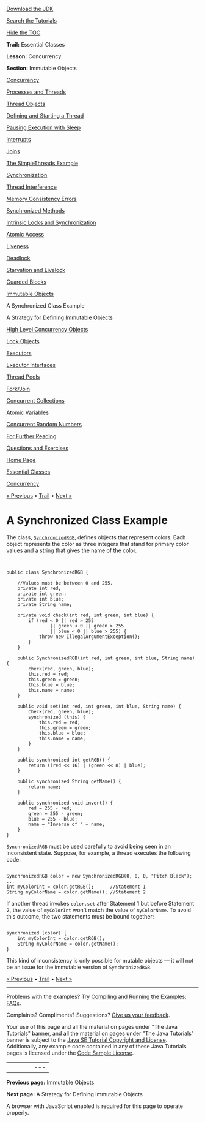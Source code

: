 [Download
the JDK](http://java.sun.com/javase/6/download.jsp)
  
[Search the
Tutorials](../../search.html)
  
[Hide the TOC](javascript:toggleLeft())

**Trail:** Essential Classes
  
**Lesson:** Concurrency
  
**Section:** Immutable Objects

[Concurrency](index.html)

[Processes and Threads](procthread.html)

[Thread Objects](threads.html)

[Defining and Starting a Thread](runthread.html)

[Pausing Execution with Sleep](sleep.html)

[Interrupts](interrupt.html)

[Joins](join.html)

[The SimpleThreads Example](simple.html)

[Synchronization](sync.html)

[Thread Interference](interfere.html)

[Memory Consistency Errors](memconsist.html)

[Synchronized Methods](syncmeth.html)

[Intrinsic Locks and Synchronization](locksync.html)

[Atomic Access](atomic.html)

[Liveness](liveness.html)

[Deadlock](deadlock.html)

[Starvation and Livelock](starvelive.html)

[Guarded Blocks](guardmeth.html)

[Immutable Objects](immutable.html)

A Synchronized Class Example

[A Strategy for Defining Immutable Objects](imstrat.html)

[High Level Concurrency Objects](highlevel.html)

[Lock Objects](newlocks.html)

[Executors](executors.html)

[Executor Interfaces](exinter.html)

[Thread Pools](pools.html)

[Fork/Join](forkjoin.html)

[Concurrent Collections](collections.html)

[Atomic Variables](atomicvars.html)

[Concurrent Random Numbers](threadlocalrandom.html)

[For Further Reading](further.html)

[Questions and Exercises](QandE/questions.html)

[Home Page](../../index.html)
>
[Essential Classes](../index.html)
>
[Concurrency](index.html)

[« Previous](immutable.html) • [Trail](../TOC.html) • [Next »](imstrat.html)

# A Synchronized Class Example

The class,
[`SynchronizedRGB`](examples/SynchronizedRGB.java), defines objects that represent colors. Each object represents the
color as three integers that stand for primary color values and a
string that gives the name of the color.

```


public class SynchronizedRGB {

    //Values must be between 0 and 255.
    private int red;
    private int green;
    private int blue;
    private String name;

    private void check(int red, int green, int blue) {
        if (red < 0 || red > 255
                || green < 0 || green > 255
                || blue < 0 || blue > 255) {
            throw new IllegalArgumentException();
        }
    }

    public SynchronizedRGB(int red, int green, int blue, String name) {
        check(red, green, blue);
        this.red = red;
        this.green = green;
        this.blue = blue;
        this.name = name;
    }

    public void set(int red, int green, int blue, String name) {
        check(red, green, blue);
        synchronized (this) {
            this.red = red;
            this.green = green;
            this.blue = blue;
            this.name = name;
        }
    }

    public synchronized int getRGB() {
        return ((red << 16) | (green << 8) | blue);
    }

    public synchronized String getName() {
        return name;
    }

    public synchronized void invert() {
        red = 255 - red;
        green = 255 - green;
        blue = 255 - blue;
        name = "Inverse of " + name;
    }
}

```

`SynchronizedRGB` must be used carefully to avoid being
seen in an inconsistent state. Suppose, for example, a thread executes
the following code:

```

SynchronizedRGB color = new SynchronizedRGB(0, 0, 0, "Pitch Black");
...
int myColorInt = color.getRGB();      //Statement 1
String myColorName = color.getName(); //Statement 2

```

If another thread invokes `color.set` after Statement 1
but before Statement 2, the value of `myColorInt` won't
match the value of `myColorName`. To avoid this outcome,
the two statements must be bound together:

```

synchronized (color) {
    int myColorInt = color.getRGB();
    String myColorName = color.getName();
} 

```

This kind of inconsistency is only possible for mutable objects
— it will not be an issue for the immutable version of
`SynchronizedRGB`.

[« Previous](immutable.html)
•
[Trail](../TOC.html)
•
[Next »](imstrat.html)

---

Problems with the examples? Try [Compiling and Running
the Examples: FAQs](../../information/run-examples.html).
  
Complaints? Compliments? Suggestions? [Give
us your feedback](http://download.oracle.com/javase/feedback.html).

Your use of this page and all the material on pages under "The Java Tutorials" banner,
and all the material on pages under "The Java Tutorials" banner is subject to the [Java SE Tutorial Copyright
and License](../../information/license.html).
Additionally, any example code contained in any of these Java
Tutorials pages is licensed under the
[Code
Sample License](http://developers.sun.com/license/berkeley_license.html).

|  |  |  |  |  |
| --- | --- | --- | --- | --- |
| |  |  | | --- | --- | | duke image | Oracle logo | | [About Oracle](http://www.oracle.com/us/corporate/index.html) | [Oracle Technology Network](http://www.oracle.com/technology/index.html) | [Terms of Service](https://www.samplecode.oracle.com/servlets/CompulsoryClickThrough?type=TermsOfService) | Copyright © 1995, 2011 Oracle and/or its affiliates. All rights reserved. |

**Previous page:** Immutable Objects
  
**Next page:** A Strategy for Defining Immutable Objects




A browser with JavaScript enabled is required for this page to operate properly.